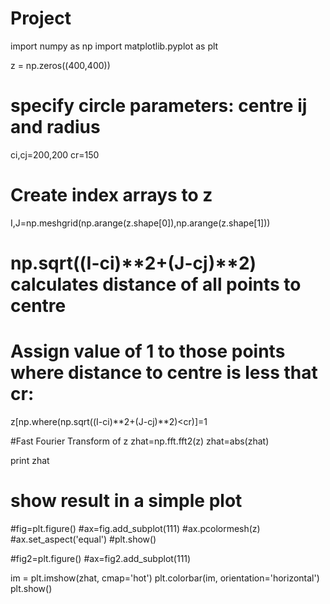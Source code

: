 Project
=======
import numpy as np
import matplotlib.pyplot as plt

z = np.zeros((400,400))

# specify circle parameters: centre ij and radius
ci,cj=200,200
cr=150

# Create index arrays to z
I,J=np.meshgrid(np.arange(z.shape[0]),np.arange(z.shape[1]))

# np.sqrt((I-ci)**2+(J-cj)**2) calculates distance of all points to centre
# Assign value of 1 to those points where distance to centre is less that cr:
z[np.where(np.sqrt((I-ci)**2+(J-cj)**2)<cr)]=1

#Fast Fourier Transform of z
zhat=np.fft.fft2(z)
zhat=abs(zhat)

print zhat

# show result in a simple plot
#fig=plt.figure()
#ax=fig.add_subplot(111)
#ax.pcolormesh(z)
#ax.set_aspect('equal')
#plt.show()

#fig2=plt.figure()
#ax=fig2.add_subplot(111)


im = plt.imshow(zhat, cmap='hot')
plt.colorbar(im, orientation='horizontal')
plt.show()
